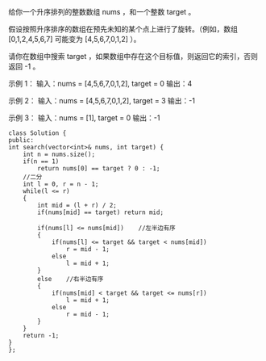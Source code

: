 给你一个升序排列的整数数组 nums ，和一个整数 target 。

假设按照升序排序的数组在预先未知的某个点上进行了旋转。（例如，数组 [0,1,2,4,5,6,7] 可能变为 [4,5,6,7,0,1,2] ）。

请你在数组中搜索 target ，如果数组中存在这个目标值，则返回它的索引，否则返回 -1 。

示例 1：
输入：nums = [4,5,6,7,0,1,2], target = 0
输出：4

示例 2：
输入：nums = [4,5,6,7,0,1,2], target = 3
输出：-1

示例 3：
输入：nums = [1], target = 0
输出：-1

    class Solution {
    public:
    int search(vector<int>& nums, int target) {
        int n = nums.size();
        if(n == 1)
            return nums[0] == target ? 0 : -1;
        //二分
        int l = 0, r = n - 1;
        while(l <= r)
        {
            int mid = (l + r) / 2;
            if(nums[mid] == target) return mid;

            if(nums[l] <= nums[mid])    //左半边有序
            {
                if(nums[l] <= target && target < nums[mid])
                    r = mid - 1;
                else
                    l = mid + 1;
            }
            else    //右半边有序
            {
                if(nums[mid] < target && target <= nums[r])
                    l = mid + 1;
                else
                    r = mid - 1;
            }
        }
        return -1;
    }
    };
